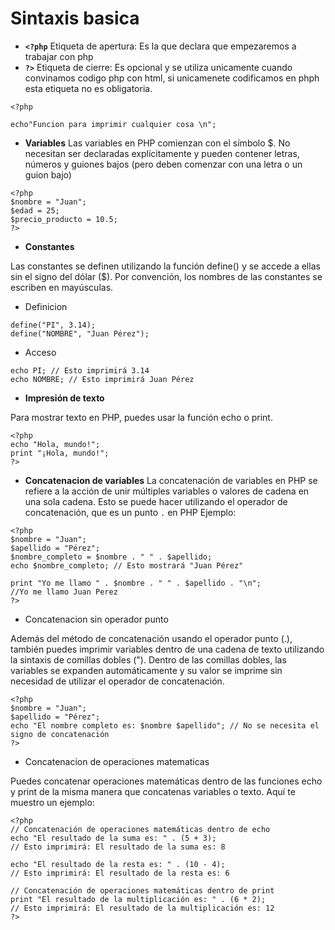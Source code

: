 # Sintaxis basica

- **`<?php`** Etiqueta de apertura: Es la que declara que empezaremos a trabajar con php
- **`?>`** Etiqueta de cierre: Es opcional y se utiliza unicamente cuando convinamos codigo php con html, si unicamenete codificamos en phph esta etiqueta no es obligatoria.

```
<?php

echo"Funcion para imprimir cualquier cosa \n";
```

- **Variables**
Las variables en PHP comienzan con el símbolo $. No necesitan ser declaradas explícitamente y pueden contener letras, números y guiones bajos (pero deben comenzar con una letra o un guion bajo)

```
<?php
$nombre = "Juan";
$edad = 25;
$precio_producto = 10.5;
?>
```
- **Constantes**

Las constantes se definen utilizando la función define() y se accede a ellas sin el signo del dólar ($). Por convención, los nombres de las constantes se escriben en mayúsculas.

- Definicion

```
define("PI", 3.14);
define("NOMBRE", "Juan Pérez");
```

- Acceso

~~~
echo PI; // Esto imprimirá 3.14
echo NOMBRE; // Esto imprimirá Juan Pérez
~~~


- **Impresión de texto**

Para mostrar texto en PHP, puedes usar la función echo o print.

```
<?php
echo "Hola, mundo!";
print "¡Hola, mundo!";
?>
```
- **Concatenacion de variables**
La concatenación de variables en PHP se refiere a la acción de unir múltiples variables o valores de cadena en una sola cadena. Esto se puede hacer utilizando el operador de concatenación, que es un punto `.` en PHP
Ejemplo:

```
<?php
$nombre = "Juan";
$apellido = "Pérez";
$nombre_completo = $nombre . " " . $apellido;
echo $nombre_completo; // Esto mostrará "Juan Pérez"

print "Yo me llamo " . $nombre . " " . $apellido . "\n";
//Yo me llamo Juan Perez
?>
```

- Concatenacion sin operador punto

Además del método de concatenación usando el operador punto (.), también puedes imprimir variables dentro de una cadena de texto utilizando la sintaxis de comillas dobles ("). Dentro de las comillas dobles, las variables se expanden automáticamente y su valor se imprime sin necesidad de utilizar el operador de concatenación.

```
<?php
$nombre = "Juan";
$apellido = "Pérez";
echo "El nombre completo es: $nombre $apellido"; // No se necesita el signo de concatenación
?>
```
- Concatenacion de operaciones matematicas

Puedes concatenar operaciones matemáticas dentro de las funciones echo y print de la misma manera que concatenas variables o texto. Aquí te muestro un ejemplo:

```
<?php
// Concatenación de operaciones matemáticas dentro de echo
echo "El resultado de la suma es: " . (5 + 3); 
// Esto imprimirá: El resultado de la suma es: 8

echo "El resultado de la resta es: " . (10 - 4); 
// Esto imprimirá: El resultado de la resta es: 6

// Concatenación de operaciones matemáticas dentro de print
print "El resultado de la multiplicación es: " . (6 * 2); 
// Esto imprimirá: El resultado de la multiplicación es: 12
?>
```